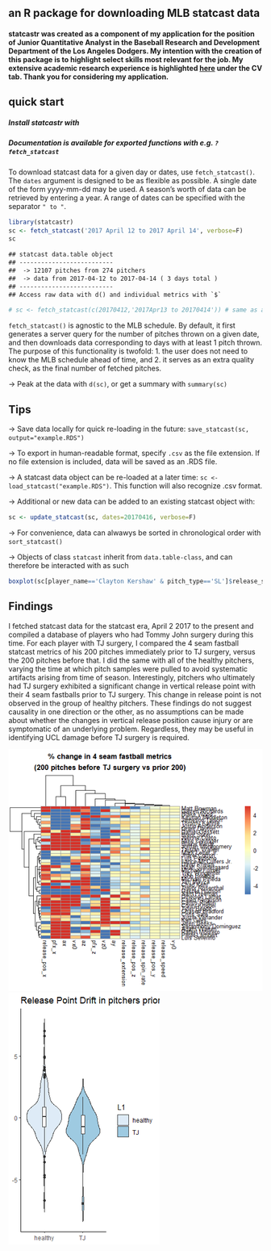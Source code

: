 an R package for downloading MLB statcast data
----------------------------------------------

#### statcastr was created as a component of my application for the position of Junior Quantitative Analyst in the Baseball Research and Development Department of the Los Angeles Dodgers. My intention with the creation of this package is to highlight select skills most relevant for the job. My extensive academic research experience is highlighted [here](https:/stanford.edu/~devking) under the CV tab. Thank you for considering my application.

quick start
-----------

##### Install statcastr with

##### Documentation is available for exported functions with e.g. `?fetch_statcast`

To download statcast data for a given day or dates, use
`fetch_statcast()`. The `dates` argument is designed to be as flexible
as possible. A single date of the form yyyy-mm-dd may be used. A
season’s worth of data can be retrieved by entering a year. A range of
dates can be specified with the separator `" to "`.

``` r
library(statcastr)
sc <- fetch_statcast('2017 April 12 to 2017 April 14', verbose=F)
sc
```

    ## statcast data.table object 
    ## --------------------------
    ##  -> 12107 pitches from 274 pitchers
    ##  -> data from 2017-04-12 to 2017-04-14 ( 3 days total )
    ## --------------------------
    ## Access raw data with d() and individual metrics with `$`

``` r
# sc <- fetch_statcast(c(20170412,'2017Apr13 to 20170414')) # same as above, flexibility with dates argument
```

`fetch_statcast()` is agnostic to the MLB schedule. By default, it first
generates a server query for the number of pitches thrown on a given
date, and then downloads data corresponding to days with at least 1
pitch thrown. The purpose of this functionality is twofold: 1. the user
does not need to know the MLB schedule ahead of time, and 2. it serves
as an extra quality check, as the final number of fetched pitches.

-\> Peak at the data with `d(sc)`, or get a summary with `summary(sc)`

Tips
----

-\> Save data locally for quick re-loading in the future:
`save_statcast(sc, output="example.RDS")`

-\> To export in human-readable format, specify `.csv` as the file
extension. If no file extension is included, data will be saved as an
.RDS file.

-\> A statcast data object can be re-loaded at a later time:
`sc <- load_statcast("example.RDS")`. This function will also recognize
.csv format.

-\> Additional or new data can be added to an existing statcast object
with:

``` r
sc <- update_statcast(sc, dates=20170416, verbose=F)
```

-\> For convenience, data can alwawys be sorted in chronological order
with `sort_statcast()`

-\> Objects of class `statcast` inherit from `data.table-class`, and can
therefore be interacted with as such

``` r
boxplot(sc[player_name=='Clayton Kershaw' & pitch_type=='SL']$release_speed,ylab='MPH')
```

Findings
----
I fetched statcast data for the statcast era, April 2 2017 to the present and compiled a database of players who had Tommy John surgery during this time. For each player with TJ surgery, I compared the 4 seam fastball statcast metrics of his 200 pitches immediately prior to TJ surgery, versus the 200 pitches before that. I did the same with all of the healthy pitchers, varying the time at which pitch samples were pulled to avoid systematic artifacts arising from time of season. Interestingly, pitchers who ultimately had TJ surgery exhibited a significant change in vertical release point with their 4 seam fastballs prior to TJ surgery. This change in release point is not observed in the group of healthy pitchers. These findings do not suggest causality in one direction or the other, as no assumptions can be made about whether the changes in vertical release position cause injury or are symptomatic of an underlying problem. Regardless, they may be useful in identifying UCL damage before TJ surgery is required.

![](README_files/figure-markdown_github/TJ_players_perc_change_FF.png)
![](README_files/figure-markdown_github/release_drift.png)

